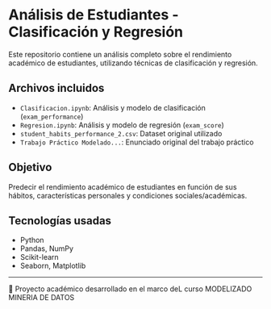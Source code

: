 # Análisis de Estudiantes - Clasificación y Regresión

Este repositorio contiene un análisis completo sobre el rendimiento académico de estudiantes, utilizando técnicas de clasificación y regresión.

## Archivos incluidos

- `Clasificacion.ipynb`: Análisis y modelo de clasificación (`exam_performance`)
- `Regresion.ipynb`: Análisis y modelo de regresión (`exam_score`)
- `student_habits_performance_2.csv`: Dataset original utilizado
- `Trabajo Práctico Modelado...`: Enunciado original del trabajo práctico

## Objetivo

Predecir el rendimiento académico de estudiantes en función de sus hábitos, características personales y condiciones sociales/académicas.

## Tecnologías usadas

- Python
- Pandas, NumPy
- Scikit-learn
- Seaborn, Matplotlib

---

📌 Proyecto académico desarrollado en el marco deL curso MODELIZADO MINERIA DE DATOS
